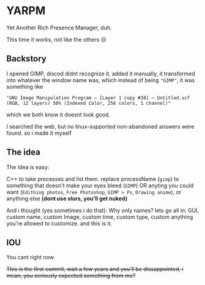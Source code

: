 # YARPM

Yet Another Rich Presence Manager, duh.

This time it works, not like the others 😒

## Backstory

I opened GIMP, discod didnt recognize it. added it manually, it transformed into whatever the window name was, which instead of being `"GIMP"`, it was something like

```"GNU Image Manipulation Program – [Layer 1 copy #38] – Untitled.xcf (RGB, 12 layers) 50% (Indexed Color, 256 colors, 1 channel)"```

which we both know it doesnt look good.

I searched the web, but no linux-supported non-abandoned answers were found. so i made it myself

## The idea

The idea is easy:

C++ to take processes and list them. replace processName (`gimp`) to something that doesn't make your eyes bleed (`GIMP`) OR anyting you could want (`Edithing photos`, `Free Photoshop`, `GIMP > Ps`, `Drawing anime`), or anything else **(dont use slurs, you'll get nuked)**

And i thought (yes sometimes i do that): Why only names? lets go all in: GUI, custom name, custom Image, custom time, custom type, custom anything you're allowed to customize. and this is it.

## IOU

You cant right now.

~~This is the first commit, wait a few years and you'll be dissappointed, i mean, you seriously expected something from me?~~
